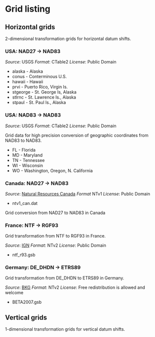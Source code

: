 # Grid listing

## Horizontal grids

2-dimensional transformation grids for horizontal datum shifts.

### USA: NAD27 -> NAD83

*Source*: USGS
*Format*: CTable2
*License*: Public Domain

* alaska - Alaska
* conus - Conterminous U.S.
* hawaii - Hawaii
* prvi - Puerto Rico, Virgin Is.
* stgeorge - St. George Is, Alaska
* stlrnc - St. Lawrence Is., Alaska
* stpaul - St. Paul Is., Alaska

### USA: NAD83 -> NAD83

*Source*: USGS
*Format*: CTable2
*License*: Public Domain

Grid data for high precision conversion of geographic coordinates from
NAD83 to NAD83.

* FL - Florida
* MD -  Maryland
* TN - Tennessee
* WI - Wisconsin
* WO - Washington, Oregon, N. California

### Canada: NAD27 -> NAD83

*Source*: [Natural Resources Canada](http://www.nrcan.gc.ca/earth-sciences/geomatics/geodetic-reference-systems/18766)
*Format* NTv1
*License*: Public Domain
* ntv1_can.dat

Grid conversion from NAD27 to NAD83 in Canada

### France: NTF -> RGF93

Grid transformation from NTF to RGF93 in France.

*Source*: [IGN](http://www.ign.fr/)
*Format*: NTv2
*License*: Public Domain

* ntf_r93.gsb

### Germany: DE_DHDN -> ETRS89

Grid transformation from DE_DHDN to ETRS89 in Germany.

*Source*: [BKG](http://crs.bkg.bund.de/crseu/crs/descrtrans/BeTA/de_dhdn2etrs_beta.php)
*Format*: NTv2
*License*: Free redistribution is allowed and welcome

* BETA2007.gsb

## Vertical grids

1-dimensional transformation grids for vertical datum shifts.
